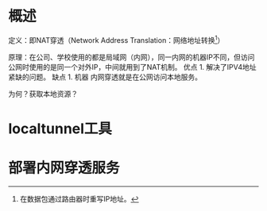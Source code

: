 # 概述
定义：即NAT穿透（Network Address Translation：网络地址转换[^1]）

原理：在公司、学校使用的都是局域网（内网），同一内网的机器IP不同，但访问公网时使用的是同一个对外IP，中间就用到了NAT机制。
优点
	1. 解决了IPV4地址紧缺的问题。
缺点
	1. 机器 
内网穿透就是在公网访问本地服务。

为何？获取本地资源？
# localtunnel工具

# 部署内网穿透服务

[^1]: 在数据包通过路由器时重写IP地址。